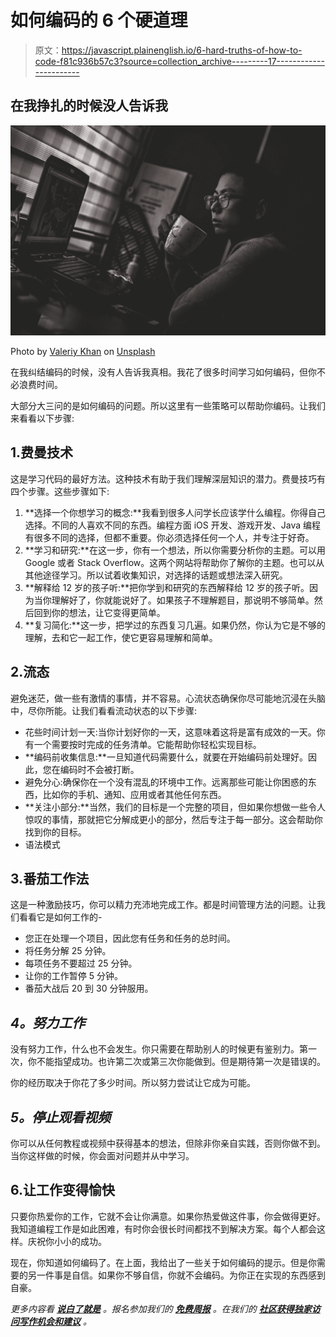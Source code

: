 # 如何编码的 6 个硬道理

> 原文：<https://javascript.plainenglish.io/6-hard-truths-of-how-to-code-f81c936b57c3?source=collection_archive---------17----------------------->

## 在我挣扎的时候没人告诉我

![](img/51afba80d5161bce09b5922c96ea650c.png)

Photo by [Valeriy Khan](https://unsplash.com/@valeriydmi?utm_source=medium&utm_medium=referral) on [Unsplash](https://unsplash.com?utm_source=medium&utm_medium=referral)

在我纠结编码的时候，没有人告诉我真相。我花了很多时间学习如何编码，但你不必浪费时间。

大部分大三问的是如何编码的问题。所以这里有一些策略可以帮助你编码。让我们来看看以下步骤:

## 1.费曼技术

这是学习代码的最好方法。这种技术有助于我们理解深层知识的潜力。费曼技巧有四个步骤。这些步骤如下:

1.  **选择一个你想学习的概念:**我看到很多人问学长应该学什么编程。你得自己选择。不同的人喜欢不同的东西。编程方面 iOS 开发、游戏开发、Java 编程有很多不同的选择，但都不重要。你必须选择任何一个人，并专注于好奇。
2.  **学习和研究:**在这一步，你有一个想法，所以你需要分析你的主题。可以用 Google 或者 Stack Overflow。这两个网站将帮助你了解你的主题。也可以从其他途径学习。所以试着收集知识，对选择的话题或想法深入研究。
3.  **解释给 12 岁的孩子听:**把你学到和研究的东西解释给 12 岁的孩子听。因为当你理解好了，你就能说好了。如果孩子不理解题目，那说明不够简单。然后回到你的想法，让它变得更简单。
4.  **复习简化:**这一步，把学过的东西复习几遍。如果仍然，你认为它是不够的理解，去和它一起工作，使它更容易理解和简单。

## 2.流态

避免迷茫，做一些有激情的事情，并不容易。心流状态确保你尽可能地沉浸在头脑中，尽你所能。让我们看看流动状态的以下步骤:

*   花些时间计划一天:当你计划好你的一天，这意味着这将是富有成效的一天。你有一个需要按时完成的任务清单。它能帮助你轻松实现目标。
*   **编码前收集信息:**一旦知道代码需要什么，就要在开始编码前处理好。因此，您在编码时不会被打断。
*   避免分心:确保你在一个没有混乱的环境中工作。远离那些可能让你困惑的东西，比如你的手机、通知、应用或者其他任何东西。
*   **关注小部分:**当然，我们的目标是一个完整的项目，但如果你想做一些令人惊叹的事情，那就把它分解成更小的部分，然后专注于每一部分。这会帮助你找到你的目标。
*   语法模式

## 3.番茄工作法

这是一种激励技巧，你可以精力充沛地完成工作。都是时间管理方法的问题。让我们看看它是如何工作的-

*   您正在处理一个项目，因此您有任务和任务的总时间。
*   将任务分解 25 分钟。
*   每项任务不要超过 25 分钟。
*   让你的工作暂停 5 分钟。
*   番茄大战后 20 到 30 分钟服用。

## *4。努力工作*

没有努力工作，什么也不会发生。你只需要在帮助别人的时候更有鉴别力。第一次，你不能指望成功。也许第二次或第三次你能做到。但是期待第一次是错误的。

你的经历取决于你花了多少时间。所以努力尝试让它成为可能。

## *5。停止观看视频*

你可以从任何教程或视频中获得基本的想法，但除非你亲自实践，否则你做不到。当你这样做的时候，你会面对问题并从中学习。

## 6.让工作变得愉快

只要你热爱你的工作，它就不会让你满意。如果你热爱做这件事，你会做得更好。我知道编程工作是如此困难，有时你会很长时间都找不到解决方案。每个人都会这样。庆祝你小小的成功。

现在，你知道如何编码了。在上面，我给出了一些关于如何编码的提示。但是你需要的另一件事是自信。如果你不够自信，你就不会编码。为你正在实现的东西感到自豪。

*更多内容看* [***说白了就是***](http://plainenglish.io/) *。报名参加我们的* [***免费周报***](http://newsletter.plainenglish.io/) *。在我们的* [***社区获得独家访问写作机会和建议***](https://discord.gg/GtDtUAvyhW) *。*